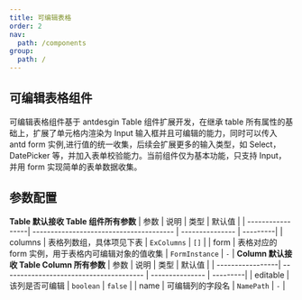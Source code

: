 ```yaml
---
title: 可编辑表格
order: 2
nav:
  path: /components
group:
  path: /
---
```


## 可编辑表格组件

可编辑表格组件基于 antdesgin Table 组件扩展开发，在继承 table 所有属性的基础上，扩展了单元格内渲染为 Input 输入框并且可编辑的能力，同时可以传入 antd form 实例,进行值的统一收集，后续会扩展更多的输入类型，如 Select，DatePicker 等，并加入表单校验能力。当前组件仅为基本功能，只支持 Input，并用 form 实现简单的表单数据收集。

## 参数配置

**Table 默认接收 Table 组件所有参数**
| 参数 | 说明 | 类型 | 默认值 |
| -----------------| --------------------------------------- | --------------- | ---------|
| columns | 表格列数组，具体项见下表 | `ExColumns` | `[]` |
| form | 表格对应的 form 实例，用于表格内可编辑对象的值收集 | `FormInstance` | `-` |
**Column 默认接收 Table Column 所有参数**
| 参数 | 说明 | 类型 | 默认值 |
| -----------------| --------------------------------------- | --------------- | ---------|
| editable | 该列是否可编辑 | `boolean` | `false` |
| name | 可编辑列的字段名 | `NamePath` | `-` |

<code src="./demos/exTable/basic.tsx">
